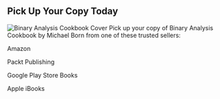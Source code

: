 ## Pick Up Your Copy Today

![Binary Analysis Cookbook Cover](https://github.com/binaryanalysiscookbook/images/9781789807608-original.jpeg) Pick up your copy of Binary Analysis Cookbook by Michael Born from one of these trusted sellers:

Amazon

Packt Publishing

Google Play Store Books

Apple iBooks
